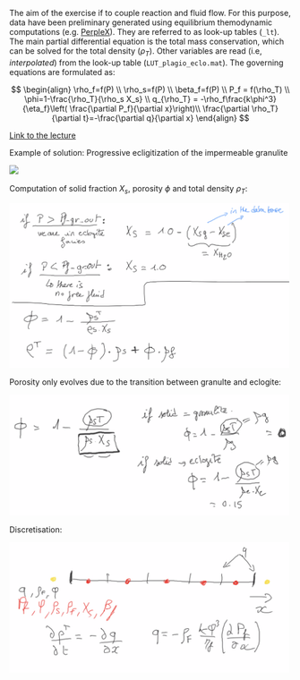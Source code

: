 The aim of the exercise if to couple reaction and fluid flow. For this purpose, data have been preliminary generated using equilibrium themodynamic computations (e.g. [PerpleX](https://www.perplex.ethz.ch)). They are referred to as look-up tables (`_lt`). The main partial differential equation is the total mass conservation, which can be solved for the total density ($\rho_T$). Other variables are read (i.e, *interpolated*) from the look-up table (`LUT_plagio_eclo.mat`). The governing equations are formulated as:

$$
\begin{align}
\rho_f=f(P) \\
\rho_s=f(P) \\
\beta_f=f(P) \\
P_f = f(\rho_T) \\
\phi=1-\frac{\rho_T}{\rho_s X_s} \\
q_{\rho_T} = -\rho_f\frac{k\phi^3}{\eta_f}\left( \frac{\partial P_f}{\partial x}\right)\\
\frac{\partial \rho_T}{\partial t}=-\frac{\partial q}{\partial x}
\end{align}
$$

[Link to the lecture](https://hessenbox-a10.rz.uni-frankfurt.de/getlink/fiKVUb5ZAUMuQsTjgBEHUA/ReactionDef_Part03_compressed.pdf)

Example of solution: Progressive ecligitization of the impermeable granulite

<img src="https://github.com/tduretz/DeformationReactionCourse2023/blob/main/images/HC1D_fps50.gif" width=500px>


Computation of solid fraction $X_s$, porosity $\phi$ and total density $\rho_T$:

<img src="https://github.com/tduretz/DeformationReactionCourse2023/blob/main/images/pict_08.png" width=500px>

Porosity only evolves due to the transition between granulte and eclogite:

<img src="https://github.com/tduretz/DeformationReactionCourse2023/blob/main/images/pict_09.png" width=500px>

Discretisation:

<img src="https://github.com/tduretz/DeformationReactionCourse2023/blob/main/images/pict_10.png" width=500px>
